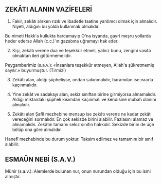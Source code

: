 ## ZEKÂTI ALANIN VAZİFELERİ

1) Fakir, zekâtı alırken rızık ve ibadetle taatine yardımcı olmak için almalıdır. Niyeti, aldığını bu yolda kullanmak olmalıdır.

Bu nimeti Hakk'a kullukta harcamayıp O'na isyanda, gayri meşru yollarda heder ederse Allah (c.c.)'ın gazabına uğramayı hak eder.

2) Kişi, zekâtı verene dua ve teşekkür etmeli, yalnız bunu, zengini vasıta olmaktan ileri götürmemelidir.

Peygamberimiz (s.a.v.): «İnsanlara teşekkür etmeyen, Allah'a şükretmemiş sayılır.» buyurmuştur. (Tirmizî)

3)   Zekâtı alan, aldığı şüpheliyse, ondan sa­kınmalıdır, haramdan ise ısrarla kaçınmalıdır.

4)   Yine zekât ve sadakayı alan, sekiz sınıf­tan birine girmiyorsa almamalıdır. Aldığı miktardaki şüpheli kısımdan kaçınmalı ve kendisine mubah olanını almalıdır.

5)  Zekâtı alan Şafîi mezhebine mensup ise zekâtı verene ne kadar zekât vereceğini sormalıdır. En çok sekizde birini alabilir. Fazlasını ala­maz ve almamalıdır. Zekâtın tamamı sekiz sını­fın hakkıdır. Sekizde birini de üçe bölüp ona gö­re almalıdır.

Hanefî mezhebinde bu durum yoktur. Tak­sim edilmez ve tamamını bir sınıf alabilir.

## ESMAÜN NEBİ (S.A.V.)

Münir (s.a.v.): Alemlerde bulunan nur, onun nurundan olduğu için bu ismi almıştır.
